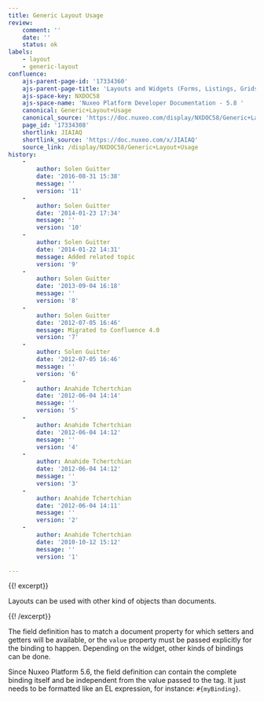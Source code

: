 ```yaml
---
title: Generic Layout Usage
review:
    comment: ''
    date: ''
    status: ok
labels:
    - layout
    - generic-layout
confluence:
    ajs-parent-page-id: '17334360'
    ajs-parent-page-title: 'Layouts and Widgets (Forms, Listings, Grids)'
    ajs-space-key: NXDOC58
    ajs-space-name: 'Nuxeo Platform Developer Documentation - 5.8 '
    canonical: Generic+Layout+Usage
    canonical_source: 'https://doc.nuxeo.com/display/NXDOC58/Generic+Layout+Usage'
    page_id: '17334308'
    shortlink: JIAIAQ
    shortlink_source: 'https://doc.nuxeo.com/x/JIAIAQ'
    source_link: /display/NXDOC58/Generic+Layout+Usage
history:
    - 
        author: Solen Guitter
        date: '2016-08-31 15:38'
        message: ''
        version: '11'
    - 
        author: Solen Guitter
        date: '2014-01-23 17:34'
        message: ''
        version: '10'
    - 
        author: Solen Guitter
        date: '2014-01-22 14:31'
        message: Added related topic
        version: '9'
    - 
        author: Solen Guitter
        date: '2013-09-04 16:18'
        message: ''
        version: '8'
    - 
        author: Solen Guitter
        date: '2012-07-05 16:46'
        message: Migrated to Confluence 4.0
        version: '7'
    - 
        author: Solen Guitter
        date: '2012-07-05 16:46'
        message: ''
        version: '6'
    - 
        author: Anahide Tchertchian
        date: '2012-06-04 14:14'
        message: ''
        version: '5'
    - 
        author: Anahide Tchertchian
        date: '2012-06-04 14:12'
        message: ''
        version: '4'
    - 
        author: Anahide Tchertchian
        date: '2012-06-04 14:12'
        message: ''
        version: '3'
    - 
        author: Anahide Tchertchian
        date: '2012-06-04 14:11'
        message: ''
        version: '2'
    - 
        author: Anahide Tchertchian
        date: '2010-10-12 15:12'
        message: ''
        version: '1'

---
```

{{! excerpt}}

Layouts can be used with other kind of objects than documents.

{{! /excerpt}}

The field definition has to match a document property for which setters and getters will be available, or the&nbsp;`value` property must be passed explicitly for the binding to happen. Depending on the widget, other kinds of bindings can be done.

Since Nuxeo Platform 5.6, the field definition can contain the complete binding itself and be independent from the value passed to the tag. It just needs to be formatted like an EL expression, for instance: `#{myBinding}`.

&nbsp;